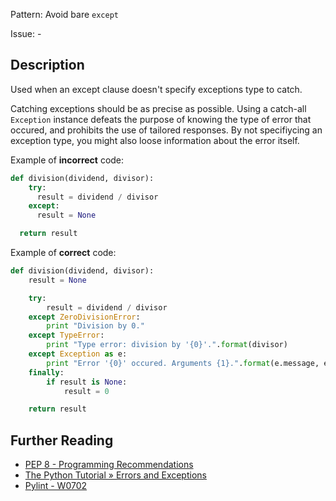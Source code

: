 Pattern: Avoid bare `except`

Issue: -

## Description

Used when an except clause doesn't specify exceptions type to catch. 


Catching exceptions should be as precise as possible. Using a catch-all `Exception` instance defeats the purpose of knowing the type of error that occured, and prohibits the use of tailored responses. By not specifiycing an exception type, you might also loose information about the error itself.


Example of **incorrect** code:

```python
def division(dividend, divisor):
    try:
      result = dividend / divisor
    except:
      result = None

  return result
```

Example of **correct** code:

```python
def division(dividend, divisor):
    result = None

    try:
        result = dividend / divisor
    except ZeroDivisionError:
        print "Division by 0."
    except TypeError:
        print "Type error: division by '{0}'.".format(divisor)
    except Exception as e:
        print "Error '{0}' occured. Arguments {1}.".format(e.message, e.args)
    finally:
        if result is None:
            result = 0

    return result
```

## Further Reading

* [PEP 8 - Programming Recommendations](https://www.python.org/dev/peps/pep-0008/#programming-recommendations)
* [The Python Tutorial » Errors and Exceptions](https://docs.python.org/2/tutorial/errors.html)
* [Pylint - W0702](http://pylint-messages.wikidot.com/messages:w0702)
